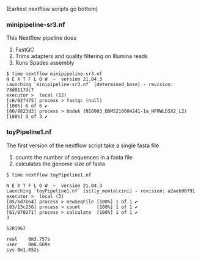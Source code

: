 (Earliest nextflow scripts go bottom)

### minipipeline-sr3.nf

This Nextflow pipeline does 
1) FastQC 
2) Trims adapters and quality filtering on Illumina reads 
3) Runs Spades assembly

```
$ time nextflow minipipeline-sr3.nf 
N E X T F L O W  ~  version 21.04.3
Launching `minipipeline-sr3.nf` [determined_bose] - revision: 73d0117dc7
executor >  local (12)
[c6/02f475] process > fastqc (null)                                 [100%] 6 of 6 ✔
[80/8823d3] process > bbduk (N16003_DDMS210004241-1a_HFMWLDSX2_L2)  [100%] 3 of 3 ✔
```


### toyPipeline1.nf

The first version of the nextflow script take a single fasta file
1) counts the number of sequences in a fasta file
2) calculates the genome size of fasta

```
$ time nextflow toyPipeline1.nf

N E X T F L O W  ~  version 21.04.3
Launching `toyPipeline1.nf` [silly_montalcini] - revision: a2aeb90791
executor >  local (3)
[85/bd7b64] process > newSeqFile [100%] 1 of 1 ✔
[83/13c256] process > count      [100%] 1 of 1 ✔
[61/070271] process > calculate  [100%] 1 of 1 ✔
3

5281967

real	0m3.757s
user	0m6.669s
sys	0m1.052s
```

